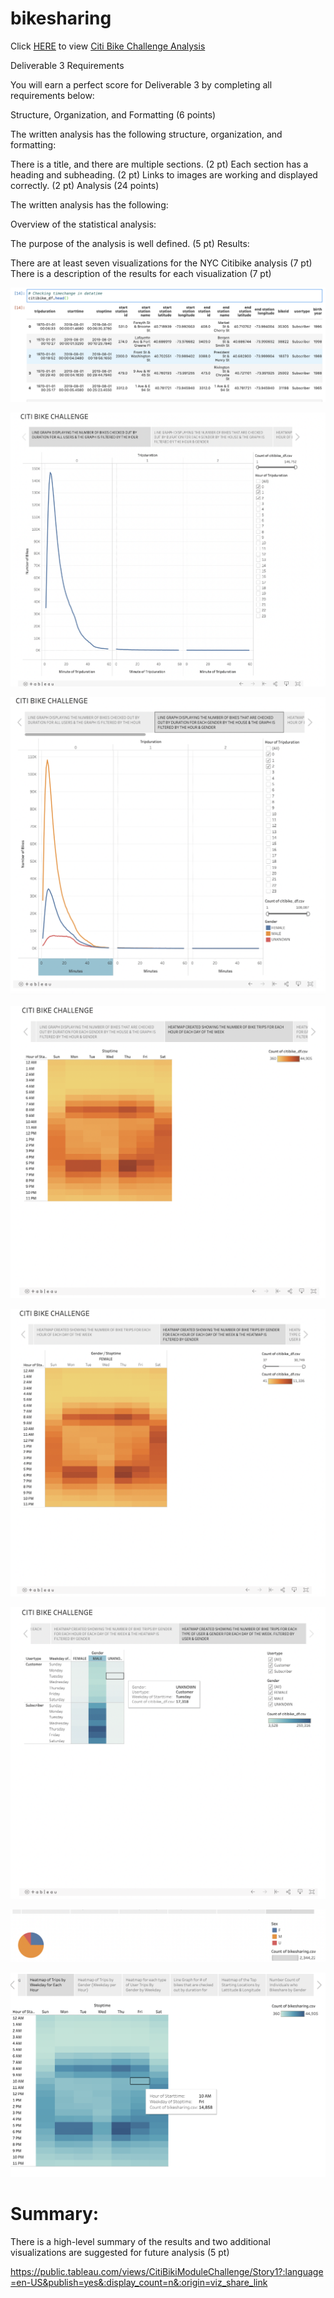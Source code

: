 # bikesharing

Click [HERE](https://github.com/stackanna/bikesharing/blob/f2412822c21379e9cf55c2825f7f938b0ca57caf/NYC_Citibike_Challenge.ipynb) to view [Citi Bike Challenge Analysis](https://github.com/stackanna/bikesharing/blob/f2412822c21379e9cf55c2825f7f938b0ca57caf/NYC_Citibike_Challenge.ipynb)

Deliverable 3 Requirements

You will earn a perfect score for Deliverable 3 by completing all requirements below:

Structure, Organization, and Formatting (6 points)

The written analysis has the following structure, organization, and formatting:

There is a title, and there are multiple sections. (2 pt)
Each section has a heading and subheading. (2 pt)
Links to images are working and displayed correctly. (2 pt)
Analysis (24 points)

The written analysis has the following:

Overview of the statistical analysis:

The purpose of the analysis is well defined. (5 pt)
Results:

There are at least seven visualizations for the NYC Citibike analysis (7 pt)
There is a description of the results for each visualization (7 pt)

![alt text](https://github.com/stackanna/bikesharing/blob/7390c48351d818974fd3126def7538de80edc5a7/bikesharing7.png)

![alt text](https://github.com/stackanna/bikesharing/blob/7390c48351d818974fd3126def7538de80edc5a7/bikesharechallenge1.png)

![alt text](https://github.com/stackanna/bikesharing/blob/7390c48351d818974fd3126def7538de80edc5a7/bikesharechallenge2.png)

![alt text](https://github.com/stackanna/bikesharing/blob/7390c48351d818974fd3126def7538de80edc5a7/bikesharechallenge3.png)

![alt text](https://github.com/stackanna/bikesharing/blob/7390c48351d818974fd3126def7538de80edc5a7/bikesharechallenge4.png)

![alt text](https://github.com/stackanna/bikesharing/blob/7390c48351d818974fd3126def7538de80edc5a7/bikesharechallenge5.png)

![alt text](https://github.com/stackanna/bikesharing/blob/fa247232b6374661f944d03ae8eea25d402fe18c/bike%20share6.png)

![alt text](https://github.com/stackanna/bikesharing/blob/9ea4c318adcfc009a07ab0f914017623289d4cc9/Screen%20Shot%202021-07-16%20at%205.23.42%20AM.png)


# Summary:

There is a high-level summary of the results and two additional visualizations are suggested for future analysis (5 pt)


https://public.tableau.com/views/CitiBikiModuleChallenge/Story1?:language=en-US&publish=yes&:display_count=n&:origin=viz_share_link

